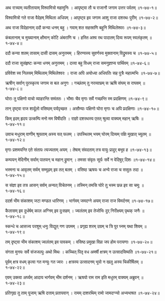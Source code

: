 अथ रात्र्याम् व्यतीतायाम् विश्वामित्रो महामुनिः ।
आपृष्ट्वा तौ च राजानौ जगाम उत्तर पर्वतम् ॥१-७४-१॥

विश्वामित्रो गते राजा वैदेहम् मिथिला अधिपम् ।
आपृष्ट्व इव जगाम आशु राजा दशरथः पुरीम् ॥१-७४-२॥

अथ राजा विदेहानाम् ददौ कन्या धनम् बहु ।
गवाम् शत सहस्राणि बहूनि मिथिलेश्वरः ॥१-७४-३॥

कंबलानाम् च मुख्यानाम् क्षौमान् कोटि अंबराणि च ।
हस्ति अश्व रथ पादातम् दिव्य रूपम् स्वलंकृतम् ॥१-७४-४॥

ददौ कन्या शतम् तासाम् दासी दासम् अनुत्तमम् ।
हिरण्यस्य सुवर्णस्य मुक्तानाम् विद्रुमस्य च ॥१-७४-५॥

ददौ राजा सुसंहृष्टः कन्या धनम् अनुत्तमम् ।
दत्त्वा बहु विधम् राजा समनुज्ञाप्य पार्थिवम् ॥१-७४-६॥

प्रविवेश स्व निलयम् मिथिलाम् मिथिलेश्वरः ।
राजा अपि अयोध्या अधिपतिः सह पुत्रैः महात्मभिः ॥१-७४-७॥

ऋषीन् सर्वान् पुरस्कृत्य जगाम स बल अनुगः ।
गच्छंतम् तु नरव्याघ्रम् स ऋषि संघम् स राघवम् ॥१-७४-८॥

घोराः तु पक्षिणो वाचो व्याहरन्ति समंततः ।
भौमाः चैव मृगाः सर्वे गच्छन्ति स्म प्रदक्षिणम् ॥१-७४-९॥

तान् दृष्ट्वा राज शार्दूलो वसिष्ठम् पर्यपृच्छत ।
असौम्याः पक्षिणो घोरा मृगाः च अपि प्रदक्षिणाः ॥१-७४-१०॥

किम् इदम् हृदय उत्कम्पि मनो मम विषीदति ।
राज्ञो दशरथस्य एतत् श्रुत्वा वाक्यम् महान् ऋषिः ॥१-७४-११॥

उवाच मधुराम् वाणीम् श्रूयताम् अस्य यत् फलम् ।
उपस्थितम् भयम् घोरम् दिव्यम् पक्षि मुखात् च्युतम् ॥१-७४-१२॥

मृगाः प्रशमयन्ति एते संतापः त्यज्यताम् अयम् ।
तेषाम् संवदताम् तत्र वायुः प्रादुर् बभूव ह ॥१-७४-१३॥

कम्पयन् मेदिनीम् सर्वाम् पातयन् च महान् द्रुमान् ।
तमसा संवृतः सूर्यः सर्वे न वेदिषुर् दिशः ॥१-७४-१४॥

भस्मना च आवृतम् सर्वम् सम्मूढम् इव तत् बलम् ।
वसिष्ठ ऋषयः च अन्ये राजा च ससुतः तदा ॥१-७४-१५॥

स संज्ञा इव तत्र आसन् सर्वम् अन्यत् विचेतनम् ।
तस्मिन् तमसि घोरे तु भस्म छन्न इव सा चमूः ॥१-७४-१६॥

ददर्श भीम संकाशम् जटा मण्डल धारिणम् ।
भार्गवम् जमदग्ने अयम् राजा राज विमर्दनम् ॥१-७४-१७॥

कैलासम् इव दुर्धर्षम् काल अग्निम् इव दुःसहम् ।
ज्वलंतम् इव तेजोभिः दुर् निरीक्ष्यम् पृथक् जनैः ॥१-७४-१८॥

स्कन्धे च आसज्य परशुम् धनुः विद्युत् गण उपमम् ।
प्रगृह्य शरम् उग्रम् च त्रि पुर घ्नम् यथा शिवम् ॥१-७४-१९॥

तम् दृष्ट्वा भीम संकाशम् ज्वलंतम् इव पावकम् ।
वसिष्ठ प्रमुखा विप्रा जप होम परायणाः ॥१-७४-२०॥

संगता मुनयः सर्वे संजजल्पुः अथो मिथः ।
कच्चित् पितृ वध अमर्षी क्षत्रम् न उत्सादयिष्यति ॥१-७४-२१॥

पूर्वम् क्षत्र वधम् कृत्वा गत मन्युः गत ज्वरः ।
क्षत्रस्य उत्सादनम् भूयो न खलु अस्य चिकीर्षितम् ॥१-७४-२२॥

एवम् उक्त्वा अर्घ्यम् आदाय भार्गवम् भीम दर्शनम् ।
ऋषयो राम राम इति मधुरम् वाक्यम् अब्रुवन् ॥१-७४-२३॥

प्रतिगृह्य तु ताम् पूजाम् ऋषि दत्ताम् प्रतापवान् ।
रामम् दाशरथिम् रामो जामदग्न्यो अभ्यभाषत ॥१-७४-२४॥

